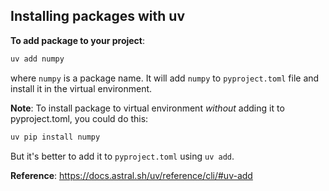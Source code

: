 ## Installing packages with uv

**To add package to your project**:

```sh
uv add numpy
```

where `numpy` is a package name.
It will add `numpy` to `pyproject.toml` file and install it in the virtual environment.

**Note**: To install package to virtual environment _without_ adding it to pyproject.toml, you could do this:

```sh
uv pip install numpy
```

But it's better to add it to `pyproject.toml` using `uv add`.

**Reference**: https://docs.astral.sh/uv/reference/cli/#uv-add
